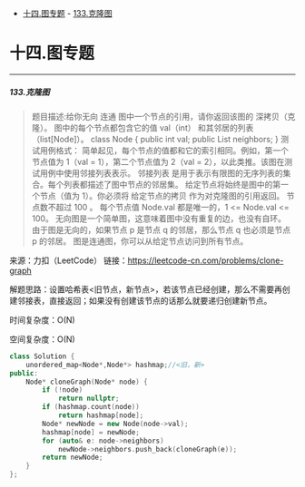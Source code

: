 - [十四.图专题](#十四图专题)
        - [133.克隆图](#133克隆图)


# 十四.图专题

---------------------------
##### 133.克隆图
>题目描述:给你无向 连通 图中一个节点的引用，请你返回该图的 深拷贝（克隆）。
图中的每个节点都包含它的值 val（int） 和其邻居的列表（list[Node]）。
class Node {
    public int val;
    public List<Node> neighbors;
}
测试用例格式：
简单起见，每个节点的值都和它的索引相同。例如，第一个节点值为 1（val = 1），第二个节点值为 2（val = 2），以此类推。该图在测试用例中使用邻接列表表示。
邻接列表 是用于表示有限图的无序列表的集合。每个列表都描述了图中节点的邻居集。
给定节点将始终是图中的第一个节点（值为 1）。你必须将 给定节点的拷贝 作为对克隆图的引用返回。
节点数不超过 100 。
每个节点值 Node.val 都是唯一的，1 <= Node.val <= 100。
无向图是一个简单图，这意味着图中没有重复的边，也没有自环。
由于图是无向的，如果节点 p 是节点 q 的邻居，那么节点 q 也必须是节点 p 的邻居。
图是连通图，你可以从给定节点访问到所有节点。

来源：力扣（LeetCode）
链接：https://leetcode-cn.com/problems/clone-graph

解题思路：设置哈希表<旧节点，新节点>，若该节点已经创建，那么不需要再创建邻接表，直接返回；如果没有创建该节点的话那么就要递归创建新节点。

时间复杂度：O(N)

空间复杂度：O(N)

```cpp
class Solution {
    unordered_map<Node*,Node*> hashmap;//<旧，新>
public:
    Node* cloneGraph(Node* node) {
        if (!node)
            return nullptr;
        if (hashmap.count(node))
            return hashmap[node];
        Node* newNode = new Node(node->val);
        hashmap[node] = newNode;
        for (auto& e: node->neighbors)
            newNode->neighbors.push_back(cloneGraph(e));
        return newNode;
    }
};

```
